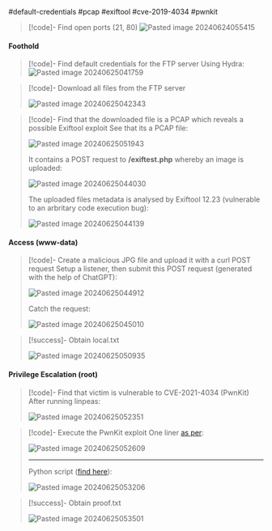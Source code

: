 #default-credentials #pcap #exiftool #cve-2019-4034 #pwnkit

>[!code]- Find open ports (21, 80)
>![Pasted image 20240624055415](Pasted%20image%2020240624055415.png)
#### Foothold

>[!code]- Find default credentials for the FTP server
>Using Hydra:
>![Pasted image 20240625041759](Pasted%20image%2020240625041759.png)

>[!code]- Download all files from the FTP server
>
>![Pasted image 20240625042343](Pasted%20image%2020240625042343.png)

>[!code]- Find that the downloaded file is a PCAP which reveals a possible Exiftool exploit
>See that its a PCAP file:
>
>![Pasted image 20240625051943](Pasted%20image%2020240625051943.png)
>
>It contains a POST request to **/exiftest.php** whereby an image is uploaded:
>
>![Pasted image 20240625044030](Pasted%20image%2020240625044030.png)
>
>The uploaded files metadata is analysed by Exiftool 12.23 (vulnerable to an arbritary code execution bug):
>
>![Pasted image 20240625044139](Pasted%20image%2020240625044139.png)
#### Access (www-data)

>[!code]- Create a malicious JPG file and upload it with a curl POST request
>Setup a listener, then submit this POST request (generated with the help of ChatGPT):
>
>![Pasted image 20240625044912](Pasted%20image%2020240625044912.png)
>
>Catch the request:
>
>![Pasted image 20240625045010](Pasted%20image%2020240625045010.png)

>[!success]- Obtain local.txt
>
>![Pasted image 20240625050935](Pasted%20image%2020240625050935.png)
#### Privilege Escalation (root)

>[!code]- Find that victim is vulnerable to CVE-2021-4034 (PwnKit)
>After running linpeas:
>
>![Pasted image 20240625052351](Pasted%20image%2020240625052351.png)

>[!code]- Execute the PwnKit exploit
>One liner [as per](https://github.com/ly4k/PwnKit):
>
>![Pasted image 20240625052609](Pasted%20image%2020240625052609.png)
>
>___
>
>Python script ([find here](https://github.com/joeammond/CVE-2021-4034)):
>
>![Pasted image 20240625053206](Pasted%20image%2020240625053206.png)

>[!success]- Obtain proof.txt
>
>![Pasted image 20240625053501](Pasted%20image%2020240625053501.png)